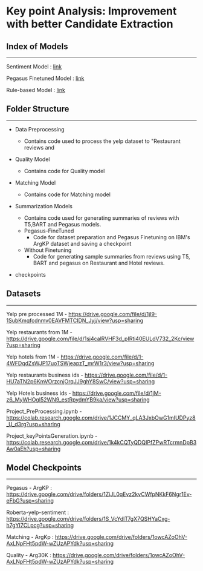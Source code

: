 # Key point Analysis: Improvement with better Candidate Extraction



## Index of Models
------
Sentiment Model : [link](https://github.com/crbanala/kpa-685-final/tree/main/Sentiment%20Classifier)

Pegasus Finetuned Model : [link](https://github.com/crbanala/kpa-685-final/tree/main/Summarization%20Models/Pegasus-FineTuned)

Rule-based Model : [link](https://github.com/crbanala/kpa-685-final/tree/main/Rule-based%20Model)

## Folder Structure
------

- Data Preprocessing
  - Contains code used to process the yelp dataset to "Restaurant reviews and 

- Quality Model
   - Contains code for Quality model

- Matching Model
  - Contains code for Matching model

- Summarization Models
  - Contains code used for generating summaries of reviews with T5,BART and Pegasus models.
  - Pegasus-FineTuned
    - Code for dataset preparation and Pegasus Finetuning on IBM's ArgKP dataset and saving a checkpoint
  - Without Finetuning
    - Code for generating sample summaries from reviews using T5, BART and pegasus on Restaurant and Hotel reviews.


- checkpoints


## Datasets
------

Yelp pre processed 1M - https://drive.google.com/file/d/1jI9-1SubKmqfcdnmv0EAVFMTCIDN_Jyj/view?usp=sharing

Yelp restaurants from 1M - 
https://drive.google.com/file/d/1sj4calRVHF3d_pIRti40EULdV732_2Kc/view?usp=sharing

Yelp hotels from 1M - 
https://drive.google.com/file/d/1-4WFDqdZsWJP17uoTSWjeapzT_mrW1r3/view?usp=sharing


Yelp restaurants business ids - 
https://drive.google.com/file/d/1-HU7aTN2p6KmVOrzcnjOrqJJ9ghY8SwC/view?usp=sharing

Yelp Hotels business ids - 
https://drive.google.com/file/d/1jM-z6_MyWHOgI52WN9_estRpydmYB9ka/view?usp=sharing



Project_PreProcessing.ipynb - 
https://colab.research.google.com/drive/1JCCMY_qLA3JxbOwG1mIUDPyz8_U_d3rg?usp=sharing

Project_keyPointsGeneration.ipynb -
https://colab.research.google.com/drive/1k4kCQTyQDQIPfZPwRTcrmnDpB3Aw0aEh?usp=sharing


## Model Checkpoints
------
Pegasus - ArgKP : https://drive.google.com/drive/folders/1ZiJL0qEvz2kvCWfpNKkF6Ngr1Ev-eFbG?usp=sharing

Roberta-yelp-sentiment : https://drive.google.com/drive/folders/1S_VcYdlT7gX7QSHYaCxg-h7gYI7CLpcg?usp=sharing

Matching - ArgKp : https://drive.google.com/drive/folders/1owcAZoOhV-AxLNpFHt5pdW-wZUzAPYdk?usp=sharing

Quality - Arg30K : https://drive.google.com/drive/folders/1owcAZoOhV-AxLNpFHt5pdW-wZUzAPYdk?usp=sharing
